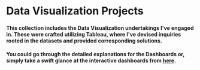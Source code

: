 # Data Visualization Projects

#### This collection includes the Data Visualization undertakings I've engaged in. These were crafted utilizing Tableau, where I've devised inquiries rooted in the datasets and provided corresponding solutions.

#### You could go through the detailed explanations for the Dashboards or, simply take a swift glance at the interactive dashboards from [here](https://public.tableau.com/app/profile/arun.s4226?target=_blank).